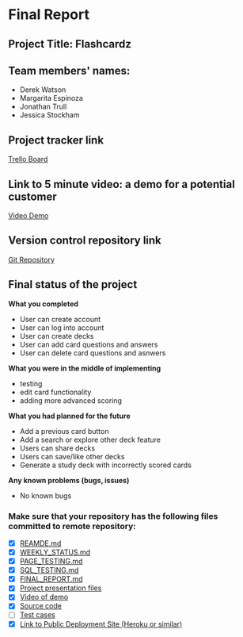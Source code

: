 # Final Report

## Project Title: Flashcardz

## Team members' names:
- Derek Watson
- Margarita Espinoza
- Jonathan Trull
- Jessica Stockham

## Project tracker link 
[Trello Board](https://trello.com/invite/b/eDSkmUzn/6807d54dabff917d82db608f0b177828/flashcardz)

## Link to 5 minute video: a demo for a potential customer
[Video Demo](https://github.com/derek-watson14/Thunderstruck/blob/main/Project_Planning/Screen%20Recording%202022-08-04%20at%204.48.43%20PM.mov)

## Version control repository link 
[Git Repository](https://github.com/derek-watson14/Thunderstruck.git)

## Final status of the project
**What you completed**
- User can create account
- User can log into account
- User can create decks
- User can add card questions and answers
- User can delete card questions and asnwers

**What you were in the middle of implementing**
- testing
- edit card functionality
- adding more advanced scoring

**What you had planned for the future**
- Add a previous card button
- Add a search or explore other deck feature
- Users can share decks
- Users can save/like other decks
- Generate a study deck with incorrectly scored cards

**Any known problems (bugs, issues)**
- No known bugs

### Make sure that your repository has the following files committed to remote repository:
- [x] [REAMDE.md](https://github.com/derek-watson14/Thunderstruck/blob/main/README.md)
- [x] [WEEKLY_STATUS.md](https://github.com/derek-watson14/Thunderstruck/blob/main/Project_Planning/WEEKLY_STATUS.md)
- [x] [PAGE_TESTING.md](https://github.com/derek-watson14/Thunderstruck/blob/main/Project_Planning/PAGE_TESTING.md)
- [x] [SQL_TESTING.md](https://github.com/derek-watson14/Thunderstruck/blob/main/Project_Planning/SQL_TESTING.md)
- [x] [FINAL_REPORT.md](https://github.com/derek-watson14/Thunderstruck/blob/main/FINAL_REPORT.md)
- [x] [Project presentation files](https://docs.google.com/presentation/d/1Tnoomowqkql-IW35MKJPudfchEXNuO7cwC0eWA9GvKY/edit?usp=sharing)
- [x] [Video of demo](https://github.com/derek-watson14/Thunderstruck/blob/main/Project_Planning/Screen%20Recording%202022-08-04%20at%204.48.43%20PM.mov)
- [x] [Source code](https://github.com/derek-watson14/Thunderstruck/tree/main/flashcardz_app)
- [ ] [Test cases]()
- [x] [Link to Public Deployment Site (Heroku or similar)](https://flashcardzz.herokuapp.com/)
